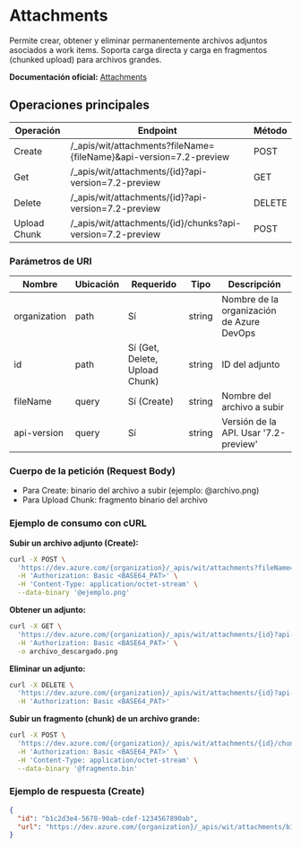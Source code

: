# Attachments

Permite crear, obtener y eliminar permanentemente archivos adjuntos asociados a work items. Soporta carga directa y carga en fragmentos (chunked upload) para archivos grandes.

**Documentación oficial:** [Attachments](https://learn.microsoft.com/en-us/rest/api/azure/devops/wit/attachments?view=azure-devops-rest-7.2)

## Operaciones principales

| Operación      | Endpoint                                                                                 | Método |
|--------------- |------------------------------------------------------------------------------------------|--------|
| Create         | /_apis/wit/attachments?fileName={fileName}&api-version=7.2-preview                       | POST   |
| Get            | /_apis/wit/attachments/{id}?api-version=7.2-preview                                      | GET    |
| Delete         | /_apis/wit/attachments/{id}?api-version=7.2-preview                                      | DELETE |
| Upload Chunk   | /_apis/wit/attachments/{id}/chunks?api-version=7.2-preview                               | POST   |

### Parámetros de URI

| Nombre       | Ubicación | Requerido | Tipo   | Descripción                                 |
|--------------|-----------|-----------|--------|---------------------------------------------|
| organization | path      | Sí        | string | Nombre de la organización de Azure DevOps   |
| id           | path      | Sí (Get, Delete, Upload Chunk) | string | ID del adjunto                             |
| fileName     | query     | Sí (Create) | string | Nombre del archivo a subir                  |
| api-version  | query     | Sí        | string | Versión de la API. Usar '7.2-preview'       |

### Cuerpo de la petición (Request Body)

- Para Create: binario del archivo a subir (ejemplo: @archivo.png)
- Para Upload Chunk: fragmento binario del archivo

### Ejemplo de consumo con cURL

**Subir un archivo adjunto (Create):**

```bash
curl -X POST \
  'https://dev.azure.com/{organization}/_apis/wit/attachments?fileName=ejemplo.png&api-version=7.2-preview' \
  -H 'Authorization: Basic <BASE64_PAT>' \
  -H 'Content-Type: application/octet-stream' \
  --data-binary '@ejemplo.png'
```

**Obtener un adjunto:**
```bash
curl -X GET \
  'https://dev.azure.com/{organization}/_apis/wit/attachments/{id}?api-version=7.2-preview' \
  -H 'Authorization: Basic <BASE64_PAT>' \
  -o archivo_descargado.png
```

**Eliminar un adjunto:**
```bash
curl -X DELETE \
  'https://dev.azure.com/{organization}/_apis/wit/attachments/{id}?api-version=7.2-preview' \
  -H 'Authorization: Basic <BASE64_PAT>'
```

**Subir un fragmento (chunk) de un archivo grande:**
```bash
curl -X POST \
  'https://dev.azure.com/{organization}/_apis/wit/attachments/{id}/chunks?api-version=7.2-preview' \
  -H 'Authorization: Basic <BASE64_PAT>' \
  -H 'Content-Type: application/octet-stream' \
  --data-binary '@fragmento.bin'
```

### Ejemplo de respuesta (Create)

```json
{
  "id": "b1c2d3e4-5678-90ab-cdef-1234567890ab",
  "url": "https://dev.azure.com/{organization}/_apis/wit/attachments/b1c2d3e4-5678-90ab-cdef-1234567890ab"
}
```
